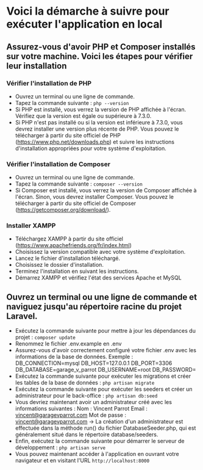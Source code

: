 # Voici la démarche à suivre pour exécuter l'application en local  #

##  Assurez-vous d'avoir PHP et Composer installés sur votre machine. Voici les étapes pour vérifier leur installation  ##


  ###  Vérifier l'installation de PHP  ###
   - Ouvrez un terminal ou une ligne de commande.
   - Tapez la commande suivante : `php --version`
   - Si PHP est installé, vous verrez la version de PHP affichée à l'écran. Vérifiez que la version est égale ou supérieure à 7.3.0.
   - Si PHP n'est pas installé ou si la version est inférieure à 7.3.0, vous devrez installer une version plus récente de PHP. Vous pouvez le télécharger à partir du site officiel de PHP (https://www.php.net/downloads.php) et suivre les instructions d'installation appropriées pour votre système d'exploitation.

 ###  Vérifier l'installation de Composer  ###
   - Ouvrez un terminal ou une ligne de commande.
   - Tapez la commande suivante : `composer --version`
   - Si Composer est installé, vous verrez la version de Composer affichée à l'écran. Sinon, vous devrez installer Composer. Vous pouvez le télécharger à partir du site officiel de Composer (https://getcomposer.org/download/).
    
  ###  Installer XAMPP  ###
  - Téléchargez XAMPP à partir du site officiel (https://www.apachefriends.org/fr/index.html)
  - Choisissez la version compatible avec votre système d'exploitation.
  - Lancez le fichier d'installation téléchargé.
  - Choisissez le dossier d'installation.
  - Terminez l'installation en suivant les instructions.
  - Démarrez XAMPP et vérifiez l'état des services Apache et MySQL

  ## Ouvrez un terminal ou une ligne de commande et naviguez jusqu'au répertoire racine du projet Laravel. ##

- Exécutez la commande suivante pour mettre à jour les dépendances du projet : `composer update` 
- Renommez le fichier .env.example en .env
- Assurez-vous d'avoir correctement configuré votre fichier .env avec les informations de la base de données.
   Exemple :
    DB_CONNECTION=mysql 
    DB_HOST=127.0.0.1 
    DB_PORT=3306 
    DB_DATABASE=garage_v_parrot 
    DB_USERNAME=root 
    DB_PASSWORD=
- Exécutez la commande suivante pour exécuter les migrations et créer les tables de la base de données : `php artisan migrate`
- Exécutez la commande suivante pour exécuter les seeders et créer un administrateur pour le back-office : `php artisan db:seed`
- Vous devriez maintenant avoir un administrateur créé avec les informations suivantes :
     Nom : Vincent Parrot
     Email : vincent@garagevparrot.com
     Mot de passe : vincent@garagevparrot.com
     -> La création d'un administrateur est effectuée dans la méthode run() du fichier DatabaseSeeder.php, qui est généralement situé dans le répertoire database/seeders.
- Enfin, exécutez la commande suivante pour démarrer le serveur de développement : `php artisan serve`
- Vous pouvez maintenant accéder à l'application en ouvrant votre navigateur et en visitant l'URL `http://localhost:8000` 
   